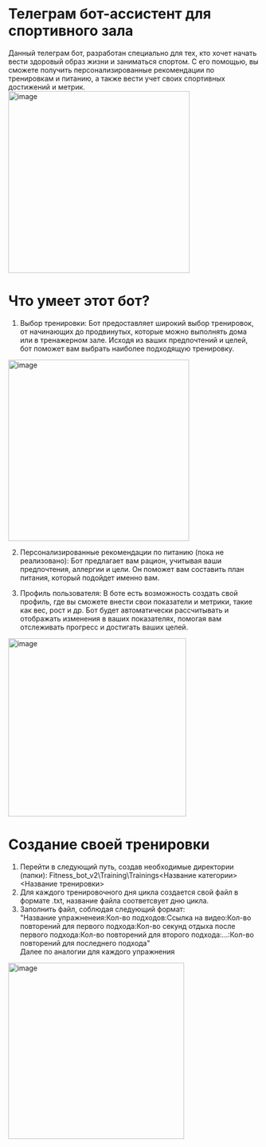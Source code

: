 # Телеграм бот-ассистент для спортивного зала
Данный телеграм бот, разработан специально для тех, кто хочет начать вести здоровый образ жизни и заниматься спортом. С его помощью, вы сможете получить персонализированные рекомендации по тренировкам и питанию, а также вести учет своих спортивных достижений и метрик.<br>
<img width="364" alt="image" src="https://github.com/maddyrucos/Fitness_bot_telegram/assets/130783030/2f67b330-d1ac-425b-92b3-d4035fb87dd8">

# Что умеет этот бот?

1. Выбор тренировки: Бот предоставляет широкий выбор тренировок, от начинающих до продвинутых, которые можно выполнять дома или в тренажерном зале. Исходя из ваших предпочтений и целей, бот поможет вам выбрать наиболее подходящую тренировку.
<img width="363" alt="image" src="https://github.com/maddyrucos/Fitness_bot_telegram/assets/130783030/d841150d-8a7f-455f-8c66-5bcb401b43a4">

2. Персонализированные рекомендации по питанию (пока не реализовано): Бот предлагает вам рацион, учитывая ваши предпочтения, аллергии и цели. Он поможет вам составить план питания, который подойдет именно вам.

3. Профиль пользователя: В боте есть возможность создать свой профиль, где вы сможете внести свои показатели и метрики, такие как вес, рост и др. Бот будет автоматически рассчитывать и отображать изменения в ваших показателях, помогая вам отслеживать прогресс и достигать ваших целей.
<img width="357" alt="image" src="https://github.com/maddyrucos/Fitness_bot_telegram/assets/130783030/a7ae1afd-c4d2-4ab9-85b2-c9d8a8031f1e">


# Создание своей тренировки
1) Перейти в следующий путь, создав необходимые директории (папки): Fitness_bot_v2\Training\Trainings\<Название категории>\<Название тренировки>
2) Для каждого тренировочного дня цикла создается свой файл в формате .txt, название файла соответсвует дню цикла.
3) Заполнить файл, соблюдая следующий формат:<br>
"Название упражненеия:Кол-во подходов:Ссылка на видео:Кол-во повторений для первого подхода:Кол-во секунд отдыха после первого подхода:Кол-во повторений для второго подхода:...:Кол-во повторений для последнего подхода"
<br>Далее по аналогии для каждого упражнения
<img width="353" alt="image" src="https://github.com/maddyrucos/Fitness_bot_telegram/assets/130783030/f17a4d9b-3feb-4a59-b95b-db87ba486119">

